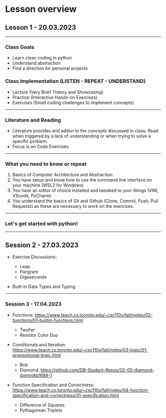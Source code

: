 # Lesson overview

## Lesson 1 - 20.03.2023

---

### Class Goals

- Learn clean coding in python
- Understand abstraction
- Find a direction for personal projects


### Class Implementation (LISTEN - REPEAT - UNDERSTAND)

- Lecture (Very Brief Theory and Showcasing)
- Practice (Interactive Hands-on Exercises)
- Exercises (Small coding challenges to implement concepts)

---

### Literature and Reading

- Literature provides and addon to the concepts discussed in class. Read when triggered by a lack of understanding or when trying to solve a specific problem.
- Focus is on Code Exercises

---

### What you need to know or repeat

1. Basics of Computer Architecture and Abstraction
2. You have setup and know how to use the command line interface on your machine (WSL2 for Windows)
3. You have an editor of choice installed and tweaked to your likings (VIM, VScode, PyCharm)
4. You understand the basics of Git and Github (Clone, Commit, Push, Pull Requests) as these are necessary to work on the exercises.

---

### Let's get started with python!


---

## Session 2 - 27.03.2023


- Exercise Discussions:
    - Leap
    - Pangram
    - Gigaseconds

- Built-in Data Types and Typing


---

### Session 3 - 17.04.2023

- Functions: https://www.teach.cs.toronto.edu/~csc110y/fall/notes/02-functions/01-builtin-functions.html
    - TwoFer
    - Resistor Color Duo

- Conditionals and Iteration: https://www.teach.cs.toronto.edu/~csc110y/fall/notes/03-logic/01-propositional-logic.html
    - Bob
    - Diamond: https://github.com/DB-Student-Repos/02-05-diamond-dominikb1888-1

- Function Specification and Correctness: https://www.teach.cs.toronto.edu/~csc110y/fall/notes/04-function-specification-and-correctness/01-specification.html
    - Difference of Squares
    - Pythagorean Triplets

